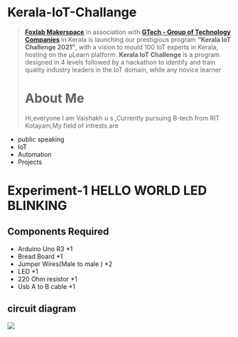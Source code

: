 # Kerala-IoT-Challange
> [**Foxlab Makerspace**](https://www.facebook.com/foxlabmakerspace/) in association with [**GTech - Group of Technology Companies**](https://atfg.gtechindia.org/) in Kerala is launching our prestigious program **“Kerala IoT Challenge 2021”**, with a vision to mould 100 IoT experts in Kerala, hosting on the µLearn platform. **Kerala IoT Challenge** is a program designed in 4 levels followed by a hackathon to identify and train quality industry leaders in the IoT domain, while any novice learner 
> # About Me 
> Hi,everyone I am Vaishakh u s ,Currently pursuing B-tech from RIT Kotayam,My field of intrests are
* public speaking
* IoT
* Automation
* Projects 

# Experiment-1 HELLO WORLD LED BLINKING
## Components Required
* Arduino Uno R3 *1
* Bread Board *1
* Jumper Wires(Male to male ) *2
* LED *1
* 220 Ohm resistor *1
* Usb A to B cable *1
## circuit diagram 
![](https://user-images.githubusercontent.com/95710924/153770168-8d2d390e-2e3d-4d3a-95f7-34660651d5c1.png)
